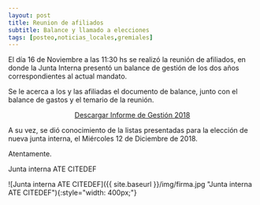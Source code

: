 ```yaml
---
layout: post
title: Reunion de afiliados
subtitle: Balance y llamado a elecciones
tags: [posteo,noticias_locales,gremiales]
---
```


El día 16 de Noviembre a las 11:30 hs se realizó la reunión de afiliados, en donde la Junta Interna presentó un balance de gestión de los dos años correspondientes al actual mandato.

Se le acerca a los y las afiliadas el documento de balance, junto con el balance de gastos y el temario de la reunión.

<center>
<a href="{{ site.baseurl }}/docs/20181115_Informe_de_gestion.pdf" class="btn btn-primary btn-lg" role="button">
Descargar Informe de Gestión 2018
</a>
</center>


A su vez, se dió conocimiento de la listas presentadas para la elección de nueva junta interna, el Miércoles 12 de Diciembre de 2018.



Atentamente.

Junta interna ATE CITEDEF

![Junta interna ATE CITEDEF]({{ site.baseurl }}/img/firma.jpg "Junta interna ATE CITEDEF"){:style="width: 400px;"}
